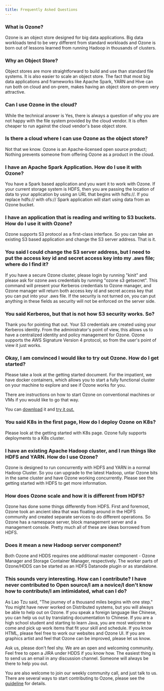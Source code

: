 ```yaml
---
title: Frequently Asked Questions
---
```


### What is Ozone? 
Ozone is an object store designed for big data applications. Big data workloads tend to be very different from standard workloads and Ozone is born out of lessons learned from running Hadoop in thousands of clusters.

### Why an Object Store?
Object stores are more straightforward to build and use than standard file systems. It is also easier to scale an object store.  The fact that most big data applications and frameworks like Apache Spark, YARN and Hive can run both on cloud and on-prem, makes having an object store on-prem very attractive.

### Can I use Ozone in the cloud?
While the technical answer is Yes, there is always a question of why you are not happy with the file system provided by the cloud vendor. It is often cheaper to run against the cloud vendor's base object store.

### Is there a cloud where I can use Ozone as the object store?
Not that we know.  Ozone is an Apache-licensed open source product; Nothing prevents someone from offering Ozone as a product in the cloud.

### I have an Apache Spark Application. How do I use it with Ozone?
You have a Spark based application and you want it to work with Ozone. If your current storage system is HDFS, then you are passing the location of data to your application by using an URL that begins with hdfs://. If you replace hdfs:// with ofs:// Spark application will start using data from an Ozone bucket.

### I have an application that is reading and writing to S3 buckets. How do I use it with Ozone?
Ozone supports S3 protocol as a first-class interface. So you can take an existing S3 based application and change the S3 server address. That is it.

### You said I could change the S3 server address, but I need to put the access key id and secret access key into my .aws file; where do I find it?
If you have a secure Ozone cluster, please login by running "kinit" and please ask for ozone aws credentials by running "ozone s3 getsecret".  This command will present your Kerberos credentials to Ozone manager, and Ozone manager will return both access key id and secret access key that you can put into your .aws file. If the security is not turned on, you can put anything in these fields as  security will not be enforced on the server side.

### You said Kerberos, but that is not how S3 security works. So?
Thank you for pointing that out. Your S3 credentials are created using your Kerberos identity. From the administrator's point of view, this allows us to have a centralized identity and policy management for Ozone. Ozone supports the AWS Signature Version 4 protocol, so from the user's point of view it just works.

### Okay, I am convinced I would like to try out Ozone. How do I get started?
Please take a look at the getting started document. For the impatient, we have docker containers, which allows you to start a fully functional cluster on your machine to explore and see if Ozone works for you.

There are instructions on how to start Ozone on conventional machines or VMs if you would like to go that way.

You can [download](/downloads/) it and [try it out.](/docs/current/start/runningviadocker.html)

### You said K8s in the first page, How do I deploy Ozone on K8s?
Please look at the getting started with K8s page. Ozone fully supports deployments to a K8s cluster.

### I have an existing Apache Hadoop cluster, and I run things like HDFS and YARN. How do I use Ozone?
Ozone is designed to run concurrently with HDFS and YARN in a normal Hadoop Cluster. So you can upgrade to the latest Hadoop, untar Ozone bits in the same cluster and have Ozone working concurrently. Please see the getting started with HDFS to get more information.

### How does Ozone scale and how it is different from HDFS?
Ozone has done some things differently from HDFS. First and foremost, Ozone took an ancient idea that was floating around in the HDFS community and created separate services to do different operations. So Ozone has a namespace server, block management server and a management console. Pretty much all of these are ideas borrowed from HDFS.


### Does it mean a new Hadoop server component?
Both Ozone and HDDS requires one additional master component - Ozone Manager and Storage Container Manager, respectively. 
The worker parts of Ozone/HDDS can be started as an HDFS Datanode plugin or as standalone.

### This sounds very interesting. How can I contribute? I have never contributed to Open source/I am a novice/I don't know how to contribute/I am intimidated, what can I do?

As Lao Tzu said, "The journey of a thousand miles begins with one step." You might have never worked on Distributed systems, but you will always be able to help out on Ozone. If you speak a foreign language like Chinese, you can help us out by translating documentation to Chinese. If you are a high school student and starting to learn Java, you are most welcome to come and pick up work items that fit your skill and schedule. If you know HTML, please feel free to work our websites and Ozone UI. If you are graphics artist and feel that Ozone can be improved, please let us know.
 
Ask us, please don't feel shy. We are an open and welcoming community. Feel free to open a JIRA under HDDS if you know how. The easiest thing is to send us an email in any discussion channel. Someone will always be there to help you out.

You are also welcome to join our weekly community call, and just talk to us. There are several ways to start contributing to Ozone, please see the [guideline][1] for details.


[1]: https://github.com/apache/ozone/blob/master/CONTRIBUTING.md

